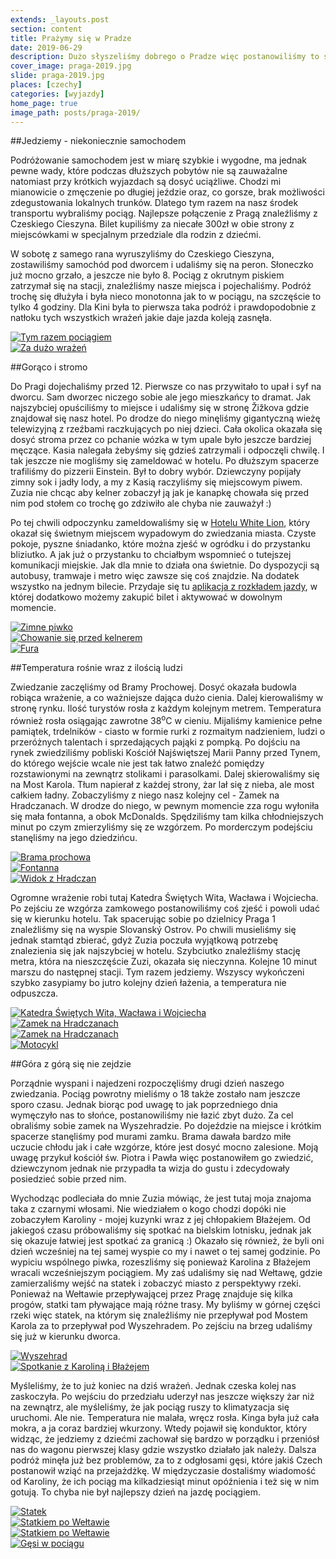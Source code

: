 ```yaml
---
extends: _layouts.post
section: content
title: Prażymy się w Pradze
date: 2019-06-29
description: Dużo słyszeliśmy dobrego o Pradze więc postanowiliśmy to sprawdzić.
cover_image: praga-2019.jpg
slide: praga-2019.jpg
places: [czechy]
categories: [wyjazdy]
home_page: true
image_path: posts/praga-2019/
---
```


##Jedziemy - niekoniecznie samochodem

Podróżowanie samochodem jest w miarę szybkie i wygodne, ma jednak pewne wady, które podczas dłuższych pobytów nie są zauważalne natomiast przy krótkich wyjazdach są dosyć uciążliwe. Chodzi mi mianowicie o zmęczenie po długiej jeździe oraz, co gorsze, brak możliwości zdegustowania lokalnych trunków. Dlatego tym razem na nasz środek transportu wybraliśmy pociąg. Najlepsze połączenie z Pragą znaleźliśmy z Czeskiego Cieszyna. Bilet kupiliśmy za niecałe 300zł w obie strony z miejscówkami w specjalnym przedziale dla rodzin z dziećmi.

W sobotę z samego rana wyruszyliśmy do Czeskiego Cieszyna, zostawiliśmy samochód pod dworcem i udaliśmy się na peron. Słoneczko już mocno grzało, a jeszcze nie było 8. Pociąg z okrutnym piskiem zatrzymał się na stacji, znaleźliśmy nasze miejsca i pojechaliśmy. Podróż trochę się dłużyła i była nieco monotonna jak to w pociągu, na szczęście to tylko 4 godziny. Dla Kini była to pierwsza taka podróż i prawdopodobnie z natłoku tych wszystkich wrażeń jakie daje jazda koleją zasnęła.

<div class="flex items-stretch justify-between w-full my-8 flex-wrap">
    <div class="w-full sm:w-1/2 sm:pr-2">
        <a href="{{ $page->cloudinary }}{{ $page->postPhoto }}/{{ $page->cloudinaryId }}/{{ $page->image_path }}pociag.jpg">
            <img data-srcset="{{ $page->cloudinary }}{{ $page->postPhotoSmall }}/{{ $page->cloudinaryId }}/{{ $page->image_path }}pociag.jpg 768w,{{ $page->cloudinary }}{{ $page->postPhoto }}/{{ $page->cloudinaryId }}/{{ $page->image_path }}pociag.jpg 1400w" data-sizes="75vw,(min-width: 1024px) 900px" data-src="{{ $page->cloudinary }}{{ $page->postPhoto }}/{{ $page->cloudinaryId }}/{{ $page->image_path }}pociag.jpg" alt="Tym razem pociągiem" class="lazy" loading="lazy">
        </a>
    </div>
    <div class="w-full mt-2 sm:mt-0 sm:w-1/2">
        <a href="{{ $page->cloudinary }}{{ $page->postPhoto }}/{{ $page->cloudinaryId }}/{{ $page->image_path }}spimy.jpg">
            <img data-srcset="{{ $page->cloudinary }}{{ $page->postPhotoSmall }}/{{ $page->cloudinaryId }}/{{ $page->image_path }}spimy.jpg 768w,{{ $page->cloudinary }}{{ $page->postPhoto }}/{{ $page->cloudinaryId }}/{{ $page->image_path }}spimy.jpg 1400w" data-sizes="75vw,(min-width: 1024px) 900px" data-src="{{ $page->cloudinary }}{{ $page->postPhoto }}/{{ $page->cloudinaryId }}/{{ $page->image_path }}spimy.jpg" alt="Za dużo wrażeń" class="lazy" loading="lazy">
        </a>
    </div>
</div>

##Gorąco i stromo

Do Pragi dojechaliśmy przed 12. Pierwsze co nas przywitało to upał i syf na dworcu. Sam dworzec niczego sobie ale jego mieszkańcy to dramat. Jak najszybciej opuściliśmy to miejsce i udaliśmy się w stronę Žižkova gdzie znajdował się nasz hotel. Po drodze do niego minęliśmy gigantyczną wieżę telewizyjną z rzeźbami raczkujących po niej dzieci. Cała okolica okazała się dosyć stroma przez co pchanie wózka w tym upale było jeszcze bardziej męczące. Kasia nalegała żebyśmy się gdzieś zatrzymali i odpoczęli chwilę. I tak jeszcze nie mogliśmy się zameldować w hotelu. Po dłuższym spacerze trafiliśmy do pizzerii Einstein. Był to dobry wybór. Dziewczyny popijały zimny sok i jadły lody, a my z Kasią raczyliśmy się miejscowym piwem. Zuzia nie chcąc aby kelner zobaczył ją jak je kanapkę chowała się przed nim pod stołem co trochę go zdziwiło ale chyba nie zauważył :)

Po tej chwili odpoczynku zameldowaliśmy się w <a href="https://www.booking.com/s/34_6/mafisz37" target="_blank" rel="nofollow noopener noreferrer">Hotelu White Lion</a>, który okazał się świetnym miejscem wypadowym do zwiedzania miasta. Czyste pokoje, pyszne śniadanko, które można zjeść w ogródku i do przystanku bliziutko. A jak już o przystanku to chciałbym wspomnieć o tutejszej komunikacji miejskie. Jak dla mnie to działa ona świetnie. Do dyspozycji są autobusy, tramwaje i metro więc zawsze się coś znajdzie. Na dodatek wszystko na jednym bilecie. Przydaje się tu <a href="https://play.google.com/store/apps/details?id=cz.dpp.praguepublictransport" target="_blank" rel="nofollow noopener noreferrer">aplikacja z rozkładem jazdy</a>, w której dodatkowo możemy zakupić bilet i aktywować w dowolnym momencie.

<div class="flex items-stretch justify-between w-full my-8 flex-wrap">
    <div class="w-full sm:w-1/3 sm:pr-2">
        <a href="{{ $page->cloudinary }}{{ $page->postPhoto }}/{{ $page->cloudinaryId }}/{{ $page->image_path }}piwko.jpg">
            <img data-srcset="{{ $page->cloudinary }}{{ $page->postPhotoSmall }}/{{ $page->cloudinaryId }}/{{ $page->image_path }}piwko.jpg 768w,{{ $page->cloudinary }}{{ $page->postPhoto }}/{{ $page->cloudinaryId }}/{{ $page->image_path }}piwko.jpg 1400w" data-sizes="75vw,(min-width: 1024px) 900px" data-src="{{ $page->cloudinary }}{{ $page->postPhoto }}/{{ $page->cloudinaryId }}/{{ $page->image_path }}piwko.jpg" alt="Zimne piwko" class="lazy" loading="lazy">
        </a>
    </div>
    <div class="w-full mt-2 sm:mt-0 sm:w-1/3 sm:pr-2">
        <a href="{{ $page->cloudinary }}{{ $page->postPhoto }}/{{ $page->cloudinaryId }}/{{ $page->image_path }}chowanie.jpg">
            <img data-srcset="{{ $page->cloudinary }}{{ $page->postPhotoSmall }}/{{ $page->cloudinaryId }}/{{ $page->image_path }}chowanie.jpg 768w,{{ $page->cloudinary }}{{ $page->postPhoto }}/{{ $page->cloudinaryId }}/{{ $page->image_path }}chowanie.jpg 1400w" data-sizes="75vw,(min-width: 1024px) 900px" data-src="{{ $page->cloudinary }}{{ $page->postPhoto }}/{{ $page->cloudinaryId }}/{{ $page->image_path }}chowanie.jpg" alt="Chowanie się przed kelnerem" class="lazy" loading="lazy">
        </a>
    </div>
    <div class="w-full mt-2 sm:mt-0 sm:w-1/3">
        <a href="{{ $page->cloudinary }}{{ $page->postPhoto }}/{{ $page->cloudinaryId }}/{{ $page->image_path }}fura.jpg">
            <img data-srcset="{{ $page->cloudinary }}{{ $page->postPhotoSmall }}/{{ $page->cloudinaryId }}/{{ $page->image_path }}fura.jpg 768w,{{ $page->cloudinary }}{{ $page->postPhoto }}/{{ $page->cloudinaryId }}/{{ $page->image_path }}fura.jpg 1400w" data-sizes="75vw,(min-width: 1024px) 900px" data-src="{{ $page->cloudinary }}{{ $page->postPhoto }}/{{ $page->cloudinaryId }}/{{ $page->image_path }}fura.jpg" alt="Fura" class="lazy" loading="lazy">
        </a>
    </div>
</div>

##Temperatura rośnie wraz z ilością ludzi

Zwiedzanie zaczęliśmy od Bramy Prochowej. Dosyć okazała budowla robiąca wrażenie, a co ważniejsze dająca dużo cienia. Dalej kierowaliśmy w stronę rynku. Ilość turystów rosła z każdym kolejnym metrem. Temperatura również rosła osiągając zawrotne 38<sup>o</sup>C w cieniu. Mijaliśmy kamienice pełne pamiątek, trdelników - ciasto w formie rurki z rozmaitym nadzieniem, ludzi o przeróżnych talentach i sprzedających pająki z pompką. Po dojściu na rynek zwiedziliśmy pobliski Kościół Najświętszej Marii Panny przed Tynem, do którego wejście wcale nie jest tak łatwo znaleźć pomiędzy rozstawionymi na zewnątrz stolikami i parasolkami. Dalej skierowaliśmy się na Most Karola. Tłum napierał z każdej strony, żar lał się z nieba, ale most całkiem ładny. Zobaczyliśmy z niego nasz kolejny cel - Zamek na Hradczanach. W drodze do niego, w pewnym momencie zza rogu wyłoniła się mała fontanna, a obok McDonalds. Spędziliśmy tam kilka chłodniejszych minut po czym zmierzyliśmy się ze wzgórzem. Po morderczym podejściu stanęliśmy na jego dziedzińcu.

<div class="flex items-stretch justify-between w-full my-8 flex-wrap">
    <div class="w-full sm:w-1/3 sm:pr-2">
        <a href="{{ $page->cloudinary }}{{ $page->postPhoto }}/{{ $page->cloudinaryId }}/{{ $page->image_path }}brama.jpg">
            <img data-srcset="{{ $page->cloudinary }}{{ $page->postPhotoSmall }}/{{ $page->cloudinaryId }}/{{ $page->image_path }}brama.jpg 768w,{{ $page->cloudinary }}{{ $page->postPhoto }}/{{ $page->cloudinaryId }}/{{ $page->image_path }}brama.jpg 1400w" data-sizes="75vw,(min-width: 1024px) 900px" data-src="{{ $page->cloudinary }}{{ $page->postPhoto }}/{{ $page->cloudinaryId }}/{{ $page->image_path }}brama.jpg" alt="Brama prochowa" class="lazy" loading="lazy">
        </a>
    </div>
    <div class="w-full mt-2 sm:mt-0 sm:w-1/3 sm:pr-2">
        <a href="{{ $page->cloudinary }}{{ $page->postPhoto }}/{{ $page->cloudinaryId }}/{{ $page->image_path }}fontanna.jpg">
            <img data-srcset="{{ $page->cloudinary }}{{ $page->postPhotoSmall }}/{{ $page->cloudinaryId }}/{{ $page->image_path }}fontanna.jpg 768w,{{ $page->cloudinary }}{{ $page->postPhoto }}/{{ $page->cloudinaryId }}/{{ $page->image_path }}fontanna.jpg 1400w" data-sizes="75vw,(min-width: 1024px) 900px" data-src="{{ $page->cloudinary }}{{ $page->postPhoto }}/{{ $page->cloudinaryId }}/{{ $page->image_path }}fontanna.jpg" alt="Fontanna" class="lazy" loading="lazy">
        </a>
    </div>
    <div class="w-full mt-2 sm:mt-0 sm:w-1/3">
        <a href="{{ $page->cloudinary }}{{ $page->postPhoto }}/{{ $page->cloudinaryId }}/{{ $page->image_path }}widok-praga.jpg">
            <img data-srcset="{{ $page->cloudinary }}{{ $page->postPhotoSmall }}/{{ $page->cloudinaryId }}/{{ $page->image_path }}widok-praga.jpg 768w,{{ $page->cloudinary }}{{ $page->postPhoto }}/{{ $page->cloudinaryId }}/{{ $page->image_path }}widok-praga.jpg 1400w" data-sizes="75vw,(min-width: 1024px) 900px" data-src="{{ $page->cloudinary }}{{ $page->postPhoto }}/{{ $page->cloudinaryId }}/{{ $page->image_path }}widok-praga.jpg" alt="Widok z Hradczan" class="lazy" loading="lazy">
        </a>
    </div>
</div>

Ogromne wrażenie robi tutaj Katedra Świętych Wita, Wacława i Wojciecha. Po zejściu ze wzgórza zamkowego postanowiliśmy coś zjeść i powoli udać się w kierunku hotelu. Tak spacerując sobie po dzielnicy Praga 1 znaleźliśmy się na wyspie Slovanský Ostrov. Po chwili musieliśmy się jednak stamtąd zbierać, gdyż Zuzia poczuła wyjątkową potrzebę znalezienia się jak najszybciej w hotelu. Szybciutko znaleźliśmy stację metra, która na nieszczęście Zuzi, okazała się nieczynna. Kolejne 10 minut marszu do następnej stacji. Tym razem jedziemy. Wszyscy wykończeni szybko zasypiamy bo jutro kolejny dzień łażenia, a temperatura nie odpuszcza.

<div class="flex items-stretch justify-between w-full my-8 flex-wrap">
    <div class="w-full sm:w-1/4 sm:pr-2">
        <a href="{{ $page->cloudinary }}{{ $page->postPhoto }}/{{ $page->cloudinaryId }}/{{ $page->image_path }}duze.jpg">
            <img data-srcset="{{ $page->cloudinary }}{{ $page->postPhotoSmall }}/{{ $page->cloudinaryId }}/{{ $page->image_path }}duze.jpg 768w,{{ $page->cloudinary }}{{ $page->postPhoto }}/{{ $page->cloudinaryId }}/{{ $page->image_path }}duze.jpg 1400w" data-sizes="75vw,(min-width: 1024px) 900px" data-src="{{ $page->cloudinary }}{{ $page->postPhoto }}/{{ $page->cloudinaryId }}/{{ $page->image_path }}duze.jpg" alt="Katedra Świętych Wita, Wacława i Wojciecha" class="lazy" loading="lazy">
        </a>
    </div>
    <div class="w-full mt-2 sm:mt-0 sm:w-1/4 sm:pr-2">
        <a href="{{ $page->cloudinary }}{{ $page->postPhoto }}/{{ $page->cloudinaryId }}/{{ $page->image_path }}razem.jpg">
            <img data-srcset="{{ $page->cloudinary }}{{ $page->postPhotoSmall }}/{{ $page->cloudinaryId }}/{{ $page->image_path }}razem.jpg 768w,{{ $page->cloudinary }}{{ $page->postPhoto }}/{{ $page->cloudinaryId }}/{{ $page->image_path }}razem.jpg 1400w" data-sizes="75vw,(min-width: 1024px) 900px" data-src="{{ $page->cloudinary }}{{ $page->postPhoto }}/{{ $page->cloudinaryId }}/{{ $page->image_path }}razem.jpg" alt="Zamek na Hradczanach" class="lazy" loading="lazy">
        </a>
    </div>
    <div class="w-full mt-2 sm:mt-0 sm:w-1/4 sm:pr-2">
        <a href="{{ $page->cloudinary }}{{ $page->postPhoto }}/{{ $page->cloudinaryId }}/{{ $page->image_path }}zamek.jpg">
            <img data-srcset="{{ $page->cloudinary }}{{ $page->postPhotoSmall }}/{{ $page->cloudinaryId }}/{{ $page->image_path }}zamek.jpg 768w,{{ $page->cloudinary }}{{ $page->postPhoto }}/{{ $page->cloudinaryId }}/{{ $page->image_path }}zamek.jpg 1400w" data-sizes="75vw,(min-width: 1024px) 900px" data-src="{{ $page->cloudinary }}{{ $page->postPhoto }}/{{ $page->cloudinaryId }}/{{ $page->image_path }}zamek.jpg" alt="Zamek na Hradczanach" class="lazy" loading="lazy">
        </a>
    </div>
    <div class="w-full mt-2 sm:mt-0 sm:w-1/4">
        <a href="{{ $page->cloudinary }}{{ $page->postPhoto }}/{{ $page->cloudinaryId }}/{{ $page->image_path }}motor.jpg">
            <img data-srcset="{{ $page->cloudinary }}{{ $page->postPhotoSmall }}/{{ $page->cloudinaryId }}/{{ $page->image_path }}motor.jpg 768w,{{ $page->cloudinary }}{{ $page->postPhoto }}/{{ $page->cloudinaryId }}/{{ $page->image_path }}motor.jpg 1400w" data-sizes="75vw,(min-width: 1024px) 900px" data-src="{{ $page->cloudinary }}{{ $page->postPhoto }}/{{ $page->cloudinaryId }}/{{ $page->image_path }}motor.jpg" alt="Motocykl" class="lazy" loading="lazy">
        </a>
    </div>
</div>

##Góra z górą się nie zejdzie

Porządnie wyspani i najedzeni rozpoczęliśmy drugi dzień naszego zwiedzania. Pociąg powrotny mieliśmy o 18 także zostało nam jeszcze sporo czasu. Jednak biorąc pod uwagę to jak poprzedniego dnia wymęczyło nas to słońce, postanowiliśmy nie łazić zbyt dużo. Za cel obraliśmy sobie zamek na Wyszehradzie. Po dojeździe na miejsce i krótkim spacerze stanęliśmy pod murami zamku. Brama dawała bardzo miłe uczucie chłodu jak i całe wzgórze, które jest dosyć mocno zalesione. Moją uwagę przykuł kościół św. Piotra i Pawła więc postanowiłem go zwiedzić, dziewczynom jednak nie przypadła ta wizja do gustu i zdecydowały posiedzieć sobie przed nim.

Wychodząc podleciała do mnie Zuzia mówiąc, że jest tutaj moja znajoma taka z czarnymi włosami. Nie wiedziałem o kogo chodzi dopóki nie zobaczyłem Karoliny - mojej kuzynki wraz z jej chłopakiem Błażejem. Od jakiegoś czasu próbowaliśmy się spotkać na bielskim lotnisku, jednak jak się okazuje łatwiej jest spotkać za granicą :) Okazało się również, że byli oni dzień wcześniej na tej samej wyspie co my i nawet o tej samej godzinie. Po wypiciu wspólnego piwka, rozeszliśmy się ponieważ Karolina z Błażejem wracali wcześniejszym pociągiem. My zaś udaliśmy się nad Wełtawę, gdzie zamierzaliśmy wejść na statek i zobaczyć miasto z perspektywy rzeki. Ponieważ na Wełtawie przepływającej przez Pragę znajduje się kilka progów, statki tam pływające mają różne trasy. My byliśmy w górnej części rzeki więc statek, na którym się znaleźliśmy nie przepływał pod Mostem Karola za to przepływał pod Wyszehradem. Po zejściu na brzeg udaliśmy się już w kierunku dworca.

<div class="flex items-stretch justify-between w-full my-8 flex-wrap">
    <div class="w-full sm:w-1/2 sm:pr-2">
        <a href="{{ $page->cloudinary }}{{ $page->postPhoto }}/{{ $page->cloudinaryId }}/{{ $page->image_path }}wyszechrad.jpg">
            <img data-srcset="{{ $page->cloudinary }}{{ $page->postPhotoSmall }}/{{ $page->cloudinaryId }}/{{ $page->image_path }}wyszechrad.jpg 768w,{{ $page->cloudinary }}{{ $page->postPhoto }}/{{ $page->cloudinaryId }}/{{ $page->image_path }}wyszechrad.jpg 1400w" data-sizes="75vw,(min-width: 1024px) 900px" data-src="{{ $page->cloudinary }}{{ $page->postPhoto }}/{{ $page->cloudinaryId }}/{{ $page->image_path }}wyszechrad.jpg" alt="Wyszehrad" class="lazy" loading="lazy">
        </a>
    </div>
    <div class="w-full mt-2 sm:mt-0 sm:w-1/2">
        <a href="{{ $page->cloudinary }}{{ $page->postPhoto }}/{{ $page->cloudinaryId }}/{{ $page->image_path }}karolina.jpg">
            <img data-srcset="{{ $page->cloudinary }}{{ $page->postPhotoSmall }}/{{ $page->cloudinaryId }}/{{ $page->image_path }}karolina.jpg 768w,{{ $page->cloudinary }}{{ $page->postPhoto }}/{{ $page->cloudinaryId }}/{{ $page->image_path }}karolina.jpg 1400w" data-sizes="75vw,(min-width: 1024px) 900px" data-src="{{ $page->cloudinary }}{{ $page->postPhoto }}/{{ $page->cloudinaryId }}/{{ $page->image_path }}karolina.jpg" alt="Spotkanie z Karoliną i Błażejem" class="lazy" loading="lazy">
        </a>
    </div>
</div>

Myśleliśmy, że to już koniec na dziś wrażeń. Jednak czeska kolej nas zaskoczyła. Po wejściu do przedziału uderzył nas jeszcze większy żar niż na zewnątrz, ale myśleliśmy, że jak pociąg ruszy to klimatyzacja się uruchomi. Ale nie. Temperatura nie malała, wręcz rosła. Kinga była już cała mokra, a ja coraz bardziej wkurzony. Wtedy pojawił się konduktor, który widząc, że jedziemy z dziećmi zachował się bardzo w porządku i przeniósł nas do wagonu pierwszej klasy gdzie wszystko działało jak należy. Dalsza podróż minęła już bez problemów, za to z odgłosami gęsi, które jakiś Czech postanowił wziąć na przejażdżkę. W międzyczasie dostaliśmy wiadomość od Karoliny, że ich pociąg ma kilkadziesiąt minut opóźnienia i też się w nim gotują. To chyba nie był najlepszy dzień na jazdę pociągiem.

<div class="flex items-stretch justify-between w-full my-8 flex-wrap">
    <div class="w-full sm:w-1/4 sm:pr-2">
        <a href="{{ $page->cloudinary }}{{ $page->postPhoto }}/{{ $page->cloudinaryId }}/{{ $page->image_path }}hewi-metal.jpg">
            <img data-srcset="{{ $page->cloudinary }}{{ $page->postPhotoSmall }}/{{ $page->cloudinaryId }}/{{ $page->image_path }}hewi-metal.jpg 768w,{{ $page->cloudinary }}{{ $page->postPhoto }}/{{ $page->cloudinaryId }}/{{ $page->image_path }}hewi-metal.jpg 1400w" data-sizes="75vw,(min-width: 1024px) 900px" data-src="{{ $page->cloudinary }}{{ $page->postPhoto }}/{{ $page->cloudinaryId }}/{{ $page->image_path }}hewi-metal.jpg" alt="Statek" class="lazy" loading="lazy">
        </a>
    </div>
    <div class="w-full mt-2 sm:mt-0 sm:w-1/4 sm:pr-2">
        <a href="{{ $page->cloudinary }}{{ $page->postPhoto }}/{{ $page->cloudinaryId }}/{{ $page->image_path }}statek.jpg">
            <img data-srcset="{{ $page->cloudinary }}{{ $page->postPhotoSmall }}/{{ $page->cloudinaryId }}/{{ $page->image_path }}statek.jpg 768w,{{ $page->cloudinary }}{{ $page->postPhoto }}/{{ $page->cloudinaryId }}/{{ $page->image_path }}statek.jpg 1400w" data-sizes="75vw,(min-width: 1024px) 900px" data-src="{{ $page->cloudinary }}{{ $page->postPhoto }}/{{ $page->cloudinaryId }}/{{ $page->image_path }}statek.jpg" alt="Statkiem po Wełtawie" class="lazy" loading="lazy">
        </a>
    </div>
    <div class="w-full mt-2 sm:mt-0 sm:w-1/4 sm:pr-2">
        <a href="{{ $page->cloudinary }}{{ $page->postPhoto }}/{{ $page->cloudinaryId }}/{{ $page->image_path }}statek-2.jpg">
            <img data-srcset="{{ $page->cloudinary }}{{ $page->postPhotoSmall }}/{{ $page->cloudinaryId }}/{{ $page->image_path }}statek-2.jpg 768w,{{ $page->cloudinary }}{{ $page->postPhoto }}/{{ $page->cloudinaryId }}/{{ $page->image_path }}statek-2.jpg 1400w" data-sizes="75vw,(min-width: 1024px) 900px" data-src="{{ $page->cloudinary }}{{ $page->postPhoto }}/{{ $page->cloudinaryId }}/{{ $page->image_path }}statek-2.jpg" alt="Statkiem po Wełtawie" class="lazy" loading="lazy">
        </a>
    </div>
    <div class="w-full mt-2 sm:mt-0 sm:w-1/4">
        <a href="{{ $page->cloudinary }}{{ $page->postPhoto }}/{{ $page->cloudinaryId }}/{{ $page->image_path }}gesi.jpg">
            <img data-srcset="{{ $page->cloudinary }}{{ $page->postPhotoSmall }}/{{ $page->cloudinaryId }}/{{ $page->image_path }}gesi.jpg 768w,{{ $page->cloudinary }}{{ $page->postPhoto }}/{{ $page->cloudinaryId }}/{{ $page->image_path }}gesi.jpg 1400w" data-sizes="75vw,(min-width: 1024px) 900px" data-src="{{ $page->cloudinary }}{{ $page->postPhoto }}/{{ $page->cloudinaryId }}/{{ $page->image_path }}gesi.jpg" alt="Gęsi w pociągu" class="lazy" loading="lazy">
        </a>
    </div>
</div>
